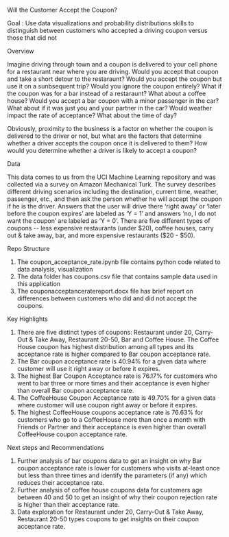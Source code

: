 Will the Customer Accept the Coupon?

Goal : Use data visualizations and probability distributions skills to distinguish between customers who accepted a driving coupon versus those that did not

Overview

Imagine driving through town and a coupon is delivered to your cell phone for a restaurant near where you are driving. 
Would you accept that coupon and take a short detour to the restaraunt? Would you accept the coupon but use it on a sunbsequent trip? 
Would you ignore the coupon entirely? What if the coupon was for a bar instead of a restaraunt? 
What about a coffee house? Would you accept a bar coupon with a minor passenger in the car? 
What about if it was just you and your partner in the car? Would weather impact the rate of acceptance? What about the time of day?

Obviously, proximity to the business is a factor on whether the coupon is delivered to the driver or not, but what are the factors 
that determine whether a driver accepts the coupon once it is delivered to them? How would you determine whether a driver is likely to accept a coupon?

Data

This data comes to us from the UCI Machine Learning repository and was collected via a survey on Amazon Mechanical Turk. 
The survey describes different driving scenarios including the destination, current time, weather, passenger, etc., and then ask the person whether he will accept the coupon if he is the driver. 
Answers that the user will drive there ‘right away’ or ‘later before the coupon expires’ are labeled as ‘Y = 1’ and answers ‘no, I do not want the coupon’ are labeled as ‘Y = 0’. 
There are five different types of coupons -- less expensive restaurants (under \$20), coffee houses, carry out & take away, bar, and more expensive restaurants (\$20 - \$50).


Repo Structure

1. The coupon_acceptance_rate.ipynb file contains python code related to data analysis, visualization
2. The data folder has coupons.csv file that contains sample data used in this application
3. The couponacceptanceratereport.docx file has brief report on differences between customers who did and did not accept the coupons.



Key Highlights

1.	There are five distinct types of coupons: Restaurant under 20, Carry-Out & Take Away, Restaurant 20-50, Bar and Coffee House. The Coffee House coupon has highest distribution among all types and its acceptance rate is higher compared to Bar coupon acceptance rate.
2.	The Bar coupon acceptance rate is 40.94% for a given data where customer will use it right away or before it expires.
3.	The highest Bar Coupon Acceptance rate is 76.17% for customers who went to bar three or more times and their acceptance is even higher than overall Bar coupon acceptance rate.
4.	The CoffeeHouse Coupon Acceptance rate is 49.70% for a given data where customer will use coupon right away or before it expires.
5.	The highest CoffeeHouse coupons acceptance rate is 76.63% for customers who go to a CoffeeHouse more than once a month with Friends or Partner and their acceptance is even higher than overall CoffeeHouse coupon acceptance rate.



Next steps and Recommendations

1.	Further analysis of bar coupons data to get an insight on why Bar coupon acceptance rate is lower for customers who visits at-least once but less than three times and identify the parameters (if any) which reduces their acceptance rate.
2.	Further analysis of coffee house coupons data for customers age between 40 and 50 to get an insight of why their coupon rejection rate is higher than their acceptance rate.
3.	Data exploration for Restaurant under 20, Carry-Out & Take Away, Restaurant 20-50 types coupons to get insights on their coupon acceptance rate.




